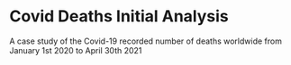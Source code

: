 # Covid Deaths Initial Analysis
A case study of the Covid-19 recorded number of deaths worldwide from January 1st 2020 to April 30th 2021
